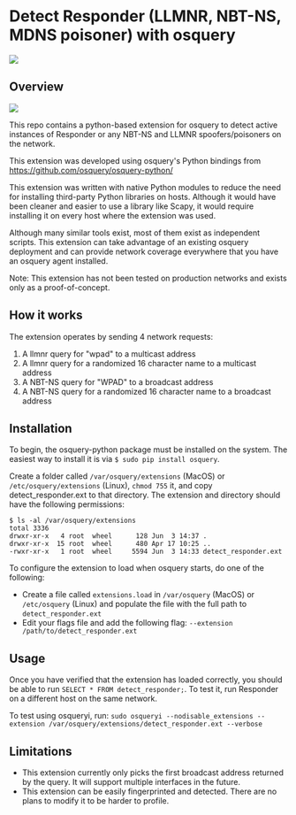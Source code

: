 # Detect Responder (LLMNR, NBT-NS, MDNS poisoner) with osquery

<img src="img/sample.gif">

## Overview
<img src="https://circleci.com/gh/clong/detect-responder.svg?&style=shield">

This repo contains a python-based extension for osquery to detect active instances of Responder or any NBT-NS and LLMNR spoofers/poisoners on the network.

This extension was developed using osquery's Python bindings from https://github.com/osquery/osquery-python/

This extension was written with native Python modules to reduce the need for installing third-party Python libraries on hosts. Although it would have been cleaner and easier to use a library like Scapy, it would require installing it on every host where the extension was used.

Although many similar tools exist, most of them exist as independent scripts. This extension can take advantage of an existing osquery deployment and can provide network coverage everywhere that you have an osquery agent installed.

Note: This extension has not been tested on production networks and exists only as a proof-of-concept.

## How it works
The extension operates by sending 4 network requests:
1. A llmnr query for "wpad" to a multicast address
2. A llmnr query for a randomized 16 character name to a multicast address
3. A NBT-NS query for "WPAD" to a broadcast address
4. A NBT-NS query for a randomized 16 character name to a broadcast address

## Installation
To begin, the osquery-python package must be installed on the system. The easiest way to install it is via `$ sudo pip install osquery`.

Create a folder  called `/var/osquery/extensions` (MacOS) or `/etc/osquery/extensions` (Linux), `chmod 755` it, and copy detect_responder.ext to that directory. The extension and directory should have the following permissions:
```
$ ls -al /var/osquery/extensions
total 3336
drwxr-xr-x   4 root  wheel      128 Jun  3 14:37 .
drwxr-xr-x  15 root  wheel      480 Apr 17 10:25 ..
-rwxr-xr-x   1 root  wheel     5594 Jun  3 14:33 detect_responder.ext
```
  To configure the extension to load when osquery starts, do one of the following:
* Create a file called `extensions.load` in `/var/osquery` (MacOS) or `/etc/osquery` (Linux) and populate the file with the full path to `detect_responder.ext`
* Edit your flags file and add the following flag: `--extension /path/to/detect_responder.ext`

## Usage
Once you have verified that the extension has loaded correctly, you should be able to run `SELECT * FROM detect_responder;`. To test it, run Responder on a different host on the same network.

To test using osqueryi, run:
`sudo osqueryi --nodisable_extensions --extension /var/osquery/extensions/detect_responder.ext --verbose`

## Limitations
* This extension currently only picks the first broadcast address returned by the query. It will support multiple interfaces in the future.
* This extension can be easily fingerprinted and detected. There are no plans to modify it to be harder to profile.
